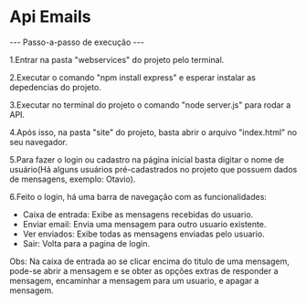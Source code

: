 # Api Emails

--- Passo-a-passo de execução ---

1.Entrar na pasta "webservices" do projeto pelo terminal.

2.Executar o comando "npm install express" e esperar instalar as depedencias do projeto.

3.Executar no terminal do projeto o comando "node server.js" para rodar a API.

4.Após isso, na pasta "site" do projeto, basta abrir o arquivo "index.html" no seu navegador.

5.Para fazer o login ou cadastro na página inicial basta digitar o nome de usuário(Há alguns usuários pré-cadastrados no projeto
que possuem dados de mensagens, exemplo: Otavio).

6.Feito o login, há uma barra de navegação com as funcionalidades:

- Caixa de entrada: Exibe as mensagens recebidas do usuario.
- Enviar email: Envia uma mensagem para outro usuario existente.
- Ver enviados: Exibe todas as mensagens enviadas pelo usuario.
- Sair: Volta para a pagina de login.

Obs: Na caixa de entrada ao se clicar encima do titulo de uma mensagem, pode-se abrir a mensagem e se obter
as opções extras de responder a mensagem, encaminhar a mensagem para um usuario, e apagar a mensagem.
 

